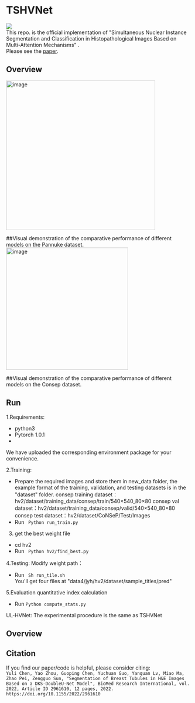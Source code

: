 # TSHVNet
![]( https://img.shields.io/badge/license-MIT-green.svg)  
This repo. is the official implementation of "Simultaneous Nuclear Instance Segmentation and Classification in Histopathological Images Based on Multi-Attention Mechanisms" .  
Please see the [paper](https://www.hindawi.com/journals/bmri/2022/7921922/).  

## Overview    
<img width="407" alt="image" src="https://user-images.githubusercontent.com/59470630/222140327-fc5ab726-7b18-42bc-8349-d37b7b5b3c6f.png">


##Visual demonstration of the comparative performance of different models on the Pannuke dataset.   
<img width="333" alt="image" src="https://user-images.githubusercontent.com/59470630/222140326-8f74911c-9772-42f3-ab0d-5a16b2856a1b.png">

##Visual demonstration of the comparative performance of different models on the Consep dataset.
## Run  
1.Requirements:  
* python3  
* Pytorch 1.0.1
* 
We have uploaded the corresponding environment package for your convenience. 

2.Training:  
* Prepare the required images and store them in new_data folder, the example format of the training, validation, and testing datasets is in the  "dataset" folder.
consep training dataset：hv2/dataset/training_data/consep/train/540×540_80×80
consep val dataset：hv2/dataset/training_data/consep/valid/540×540_80×80
consep test dataset：hv2/dataset/CoNSeP/Test/Images
* Run ``` Python run_train.py```  

3. get the best weight file 
* cd hv2
* Run ``` Python hv2/find_best.py```  

4.Testing:
Modify weight path：
* Run ``` Sh run_tile.sh```  
You'll get four files at "data4/jyh/hv2/dataset/sample_titles/pred"

5.Evaluation quantitative index calculation
* Run ```Python compute_stats.py```

UL-HVNet:
The experimental procedure is the same as TSHVNet
## Overview   

## Citation  
If you find our paper/code is helpful, please consider citing:  
```Yuli Chen, Yao Zhou, Guoping Chen, Yuchuan Guo, Yanquan Lv, Miao Ma, Zhao Pei, Zengguo Sun, "Segmentation of Breast Tubules in H&E Images Based on a DKS-DoubleU-Net Model", BioMed Research International, vol. 2022, Article ID 2961610, 12 pages, 2022. https://doi.org/10.1155/2022/2961610```



